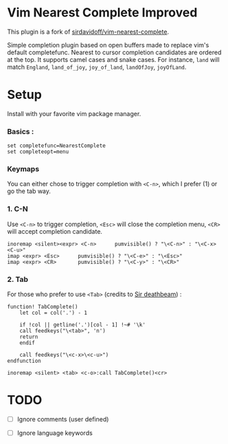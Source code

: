 # Vim Nearest Complete Improved

This plugin is a fork of [sirdavidoff/vim-nearest-complete](https://github.com/sirdavidoff/vim-nearest-complete).

Simple completion plugin based on open buffers made to replace vim's default completefunc. Nearest to cursor completion candidates are ordered at the top. It supports camel cases and snake cases. For instance,
`land` will match `England`, `land_of_joy`, `joy_of_land`, `landOfJoy`, `joyOfLand`.


# Setup
Install with your favorite vim package manager.

### Basics :
```
set completefunc=NearestComplete
set completeopt=menu
```

### Keymaps
You can either chose to trigger completion with `<C-n>`, which I prefer (1) or go the tab way.

### 1. C-N
Use `<C-n>` to trigger completion, `<Esc>` will close the completion menu, `<CR>` will accept completion candidate.
```
inoremap <silent><expr> <C-n>      pumvisible() ? "\<C-n>" : "\<C-x><C-u>"
imap <expr> <Esc>      pumvisible() ? "\<C-e>" : "\<Esc>"
imap <expr> <CR>       pumvisible() ? "\<C-y>" : "\<CR>"
```

### 2. Tab
For those who prefer to use `<Tab>` (credits to [Sir deathbeam](https://deathbeam.github.io/Fuzzy-completion-in-Vim)) :


```
function! TabComplete()
    let col = col('.') - 1

    if !col || getline('.')[col - 1] !~# '\k'
    call feedkeys("\<tab>", 'n')
    return
    endif

    call feedkeys("\<c-x>\<c-u>")
endfunction

inoremap <silent> <tab> <c-o>:call TabComplete()<cr>
```

# TODO

- [ ] Ignore comments (user defined)
- [ ] Ignore language keywords






